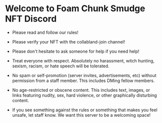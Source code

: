 # Welcome to Foam Chunk Smudge NFT Discord
- Please read and follow our rules!
- Please verify your NFT with the collabland-join channel!
- Please don't hesitate to ask someone for help if you need help!

- Treat everyone with respect. Absolutely no harassment, witch hunting, sexism, racism, or hate speech will be tolerated.
- No spam or self-promotion (server invites, advertisements, etc) without permission from a staff member. This includes DMing fellow members.
- No age-restricted or obscene content. This includes text, images, or links featuring nudity, sex, hard violence, or other graphically disturbing content.
- If you see something against the rules or something that makes you feel unsafe, let staff know. We want this server to be a welcoming space!

